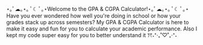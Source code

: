 


⋆｡ﾟ☁︎｡⋆｡ ﾟ☾ ﾟ｡⋆Welcome to the GPA & CGPA Calculator!⋆｡ﾟ☁︎｡⋆｡ ﾟ☾ ﾟ｡⋆                      
Have you ever wondered how well you're doing in school or how your grades stack up across semesters? My GPA & CGPA Calculator is here to make it easy and fun for you to calculate your academic performance. Also I kept my code super easy for you to better understand it ꔫ˖⁺‧₊˚♡˚₊‧⁺˖
